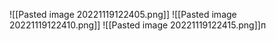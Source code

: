 ![[Pasted image 20221119122405.png]]
![[Pasted image 20221119122410.png]]
![[Pasted image 20221119122415.png]]п